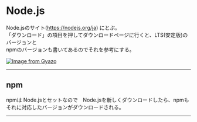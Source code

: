 # Node.js
Node.jsのサイト(https://nodejs.org/ja) にとぶ。  
「ダウンロード」の項目を押してダウンロードページに行くと、LTS(安定版)のバージョンと    
npmのバージョンも書いてあるのでそれを参考にする。

[![Image from Gyazo](https://i.gyazo.com/13ca750e3bc6b54cda134f17183a56d3.png)](https://gyazo.com/13ca750e3bc6b54cda134f17183a56d3)
***

## npm
npmは Node.jsとセットなので　Node.jsを新しくダウンロードしたら、npmもそれに対応したバージョンがダウンロードされる。
***

